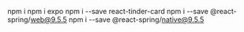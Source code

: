 npm i
npm i expo
npm i --save react-tinder-card
npm i --save @react-spring/web@9.5.5
npm i --save @react-spring/native@9.5.5